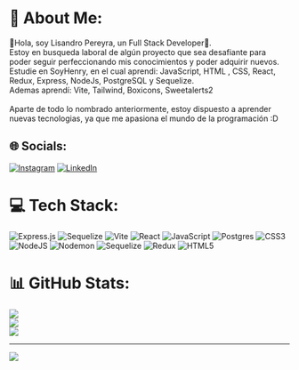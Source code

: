 # 💫 About Me:
👋Hola, soy Lisandro Pereyra, un Full Stack Developer👋.<br>Estoy en busqueda laboral de algún proyecto que sea desafiante para poder seguir perfeccionando mis conocimientos y poder adquirir nuevos.<br>Estudie en SoyHenry, en el cual aprendi: JavaScript, HTML , CSS, React, Redux, Express, NodeJs, PostgreSQL y Sequelize.<br>Ademas aprendí: Vite, Tailwind, Boxicons, Sweetalerts2<br><br>Aparte de todo lo nombrado anteriormente, estoy dispuesto a aprender nuevas tecnologias, ya que me apasiona el mundo de la programación :D


## 🌐 Socials:
[![Instagram](https://img.shields.io/badge/Instagram-%23E4405F.svg?logo=Instagram&logoColor=white)](https://instagram.com/lisandro_ssj) [![LinkedIn](https://img.shields.io/badge/LinkedIn-%230077B5.svg?logo=linkedin&logoColor=white)](https://linkedin.com/in/lisandro-pereyra-18503626a) 

# 💻 Tech Stack:
![Express.js](https://img.shields.io/badge/express.js-%23404d59.svg?style=for-the-badge&logo=express&logoColor=%2361DAFB) ![Sequelize](https://img.shields.io/badge/Sequelize-52B0E7?style=for-the-badge&logo=Sequelize&logoColor=white) ![Vite](https://img.shields.io/badge/vite-%23646CFF.svg?style=for-the-badge&logo=vite&logoColor=white) ![React](https://img.shields.io/badge/react-%2320232a.svg?style=for-the-badge&logo=react&logoColor=%2361DAFB) ![JavaScript](https://img.shields.io/badge/javascript-%23323330.svg?style=for-the-badge&logo=javascript&logoColor=%23F7DF1E) ![Postgres](https://img.shields.io/badge/postgres-%23316192.svg?style=for-the-badge&logo=postgresql&logoColor=white) ![CSS3](https://img.shields.io/badge/css3-%231572B6.svg?style=for-the-badge&logo=css3&logoColor=white) ![NodeJS](https://img.shields.io/badge/node.js-6DA55F?style=for-the-badge&logo=node.js&logoColor=white) ![Nodemon](https://img.shields.io/badge/NODEMON-%23323330.svg?style=for-the-badge&logo=nodemon&logoColor=%BBDEAD) ![Sequelize](https://img.shields.io/badge/Sequelize-52B0E7?style=for-the-badge&logo=Sequelize&logoColor=white) ![Redux](https://img.shields.io/badge/redux-%23593d88.svg?style=for-the-badge&logo=redux&logoColor=white) ![HTML5](https://img.shields.io/badge/html5-%23E34F26.svg?style=for-the-badge&logo=html5&logoColor=white)
# 📊 GitHub Stats:
![](https://github-readme-stats.vercel.app/api?username=LisandroGG&theme=dark&hide_border=false&include_all_commits=false&count_private=false)<br/>
![](https://github-readme-streak-stats.herokuapp.com/?user=LisandroGG&theme=dark&hide_border=false)<br/>
![](https://github-readme-stats.vercel.app/api/top-langs/?username=LisandroGG&theme=dark&hide_border=false&include_all_commits=false&count_private=false&layout=compact)

---
[![](https://visitcount.itsvg.in/api?id=LisandroGG&icon=0&color=0)](https://visitcount.itsvg.in)

<!-- Proudly created with GPRM ( https://gprm.itsvg.in ) -->
